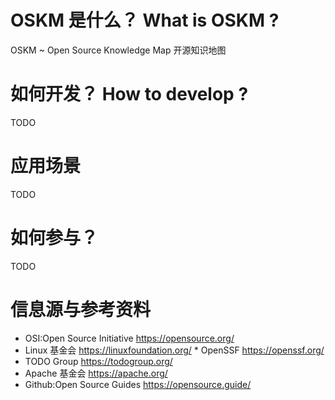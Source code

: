 # OSKM 是什么？ What is OSKM ? 
OSKM ~ Open Source Knowledge Map 开源知识地图 

# 如何开发？ How to develop ? 
TODO 

# 应用场景
TODO

# 如何参与？
TODO 


# 信息源与参考资料
* OSI:Open Source Initiative  https://opensource.org/
* Linux 基金会  https://linuxfoundation.org/ 
        * OpenSSF https://openssf.org/ 
* TODO Group https://todogroup.org/ 
* Apache 基金会 https://apache.org/
* Github:Open Source Guides https://opensource.guide/
